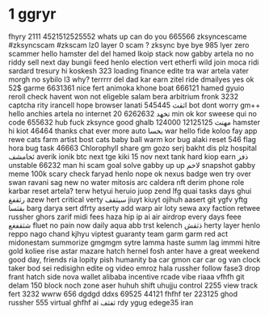 # 1 ggryr
fhyry
2111
4521512525552
whats up
can do you
665566
zksyncescame
#zksyncscam
#zkscam
lz0
layer 0 scam ?
zksync bye bye
985
lyer zero scammer
hello
hamster
del del
hamed
lkoip
stack now
gabby
artela
no no
riddy
sell
next day
bungii
feed
henlo
election
vert
etherfi
wild
join
moca
ridi
sardard
tresury
hi koskesh
323
loading
finance
edite
tra
war
artela
vater
morgh
no sybilo
l3 why?
terrrrr
del dad
kar
earn
zitel ride
dmailyes 
yes ok
52$
garme
6631361
nice
fert
animoka
khone boat
666121
hamed
gyuio
reroll
check
havent won
not eligeble
salam
bera
arbitrium
fronk
3232
captcha
rity
irancell
hope
browser
lanati
اثقث
545445
bot
dont worry
gm++
hello
anchies
artela
no internet
تخهد
6262632
20 min
ok
kor
sweese
qui
no code
655632
hub
fuck zksynce
good
ghalb
124000
مهنث
12125125
hamster
hi
kiot
46464
thanks
chat
ever
more
auto
بخسا
war
hello
fide
koloo
fay
app
rewe
cats
farm
artist
bost
cats
baby
ball
warm
kor
bug
alaki
reset
546
flag
hora
bug
task
46663
Chlorophyll
share
gm
gozo
serj
bakht
dis
plz
hospital
ئخامشف
averik
ionik
btc
next
tge
kiki
15 nov
next
tank
hard
kiop
earn
ذفز
unstable
66232
man
hi
scam
goal
solve
gabby
up up
لاخم
snapshot
gabby 
meme
100k
scary
check
faryad
henlo
nope
ok
nexus
badge
wen
try
over
swan
ravani
sag
new
no water
mitosis
arc
caldera
nft
derim
phone
role
karbar
reset artela?
terw
hetyui
heruio
juop
zend
lfg
quai
tasks
days
ghui
رثقفغ
azew
hert
critical
verty
سیثقف
jiuyt
kiuyt
ojihuh
aasert
git
ygfv
yftg
بقثسا
barg
darya
sert
dfrty
aserty
add
warp
air
loty
sewa
axy
faction
retwee
russher
ghors
zarif
midi
fees
haza
hip
ip
ai
air
airdrop
every days
feee
شثقفغع
fluet
no pain
now
daily
aqua
abb
trst
kelench
ذثقش
herty
layer
henlo
reppo
nago
chand
kjhyu
viptest
guaranty
team
garm
garm
red
act
midonestam
summorize
gmgmgm
sytre
lamma
haste
summ
lag
immmi
hitre
gold
koliee
rise
astar
mazare
hatch
hernel
fosh
anter
have a great weekend
good day, friends
ria
lopity
pish
humanity
ba
car
gmon
car car
og
van
clock
taker
bod
sei
redisighn
edite
og
video
emroz
hala
russher
follow
fase3
drop
frant
hatch
side
nova
wallet
alibaba
incentive
rcade
vibe
riaaa
vfhfh
git
delam
150
block
noch
zone
aser
huhuh
shift
uhujju
control
2255
view
track
fert
3232
wwrw
656
dgdgd
ddxs
69525
44121
fhfhf
ter
223125
ghod
russher
555
virtual
ghfhf
ai
ثفثف
rdy
ygug
edege35
iran
